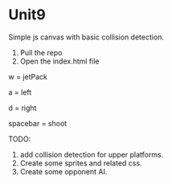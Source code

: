 # Unit9

Simple js canvas with basic collision detection.

1. Pull the repo
2. Open the index.html file

w = jetPack

a = left

d = right

spacebar = shoot

TODO: 
1. add collision detection for upper platforms.
2. Create some sprites and related css.
3. Create some opponent AI.
